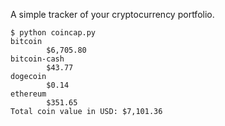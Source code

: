 A simple tracker of your cryptocurrency portfolio.

```
$ python coincap.py
bitcoin
        $6,705.80
bitcoin-cash
        $43.77
dogecoin
        $0.14
ethereum
        $351.65
Total coin value in USD: $7,101.36
```